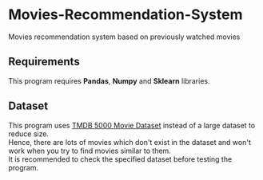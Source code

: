 # Movies-Recommendation-System
Movies recommendation system based on previously watched movies

## Requirements
This program requires <b>Pandas</b>, <b>Numpy</b> and <b>Sklearn</b> libraries.

## Dataset
This program uses <a href="https://www.kaggle.com/datasets/tmdb/tmdb-movie-metadata?resource=download"> TMDB 5000 Movie Dataset</a> instead of a large dataset to reduce size.<br> Hence, there are lots of movies which don't  exist in the dataset and won't work when you try to find movies  similar to them. <br>
It is recommended to check the specified dataset before testing the program.
